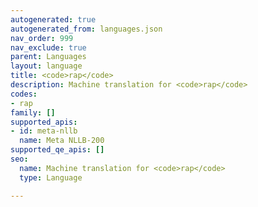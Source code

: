 ```yaml
---
autogenerated: true
autogenerated_from: languages.json
nav_order: 999
nav_exclude: true
parent: Languages
layout: language
title: <code>rap</code>
description: Machine translation for <code>rap</code>
codes:
- rap
family: []
supported_apis:
- id: meta-nllb
  name: Meta NLLB-200
supported_qe_apis: []
seo:
  name: Machine translation for <code>rap</code>
  type: Language

---
```


